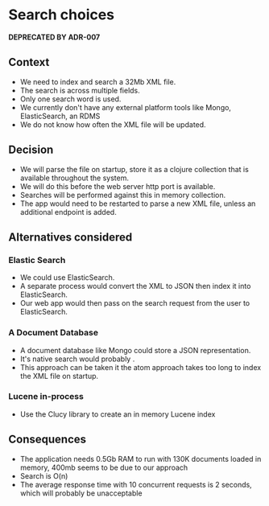 # Search choices

**DEPRECATED BY ADR-007**

## Context

* We need to index and search a 32Mb XML file.
* The search is across multiple fields.
* Only one search word is used.
* We currently don't have any external platform tools like Mongo, ElasticSearch, an RDMS
* We do not know how often the XML file will be updated.

## Decision

* We will parse the file on startup, store it as a clojure collection that is available throughout the system.
* We will do this before the web server http port is available.
* Searches will be performed against this in memory collection.
* The app would need to be restarted to parse a new XML file, unless an additional endpoint is added.

## Alternatives considered

### Elastic Search

* We could use ElasticSearch.
* A separate process would convert the XML to JSON then index it into ElasticSearch.
* Our web app would then pass on the search request from the user to ElasticSearch.

### A Document Database

* A document database like Mongo could store a JSON representation.
* It's native search would probably .
* This approach can be taken it the atom approach takes too long to index the XML file on startup.

### Lucene in-process

* Use the Clucy library to create an in memory Lucene index

## Consequences

* The application needs 0.5Gb RAM to run with 130K documents loaded in memory, 400mb seems to be due to our approach
* Search is O(n)
* The average response time with 10 concurrent requests is 2 seconds, which will probably be unacceptable

